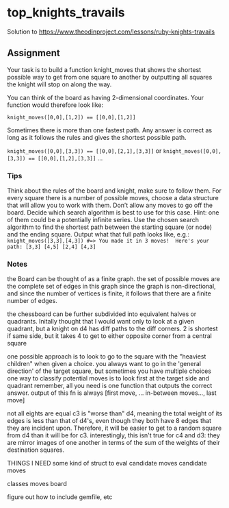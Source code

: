 # top_knights_travails

Solution to <https://www.theodinproject.com/lessons/ruby-knights-travails>

## Assignment

Your task is to build a function knight_moves that shows the shortest possible
way to get from one square to another by outputting all squares the knight will
stop on along the way.

You can think of the board as having 2-dimensional coordinates. Your function
would therefore look like:

`knight_moves([0,0],[1,2]) == [[0,0],[1,2]]`

Sometimes there is more than one fastest path. Any answer is correct as long as
it follows the rules and gives the shortest possible path.

`knight_moves([0,0],[3,3]) == [[0,0],[2,1],[3,3]]`
or `knight_moves([0,0],[3,3]) == [[0,0],[1,2],[3,3]]` ...

### Tips

Think about the rules of the board and knight, make sure to follow them. For
every square there is a number of possible moves, choose a data structure that
will allow you to work with them. Don’t allow any moves to go off the board.
Decide which search algorithm is best to use for this case. Hint: one of them
could be a potentially infinite series. Use the chosen search algorithm to find
the shortest path between the starting square (or node) and the ending square.
Output what that full path looks like, e.g.: `knight_moves([3,3],[4,3]) #=> You
made it in 3 moves!  Here's your path: [3,3] [4,5] [2,4] [4,3]`

### Notes

the Board can be thought of as a finite graph.
the set of possible moves are the complete set of edges in this graph
  since the graph is non-directional, and since the number of vertices is
  finite, it follows that there are a finite number of edges.

the chessboard can be further subdivided into equivalent halves or quadrants.
  Initally thought that I would want only to look at a given quadrant, but a
  knight on d4 has diff paths to the diff corners. 2 is shortest if same side,
  but it takes 4 to get to either opposite corner from a central square

one possible approach is to look to go to the square with the "heaviest
children" when given a choice.
  you always want to go in the 'general direction' of the target square,
  but sometimes you have multiple choices
one way to classify potential moves is to look first at the target side and
quadrant
remember, all you need is one function that outputs the correct answer.
  output of this fn is always [first move, ... in-between moves..., last move]

not all eights are equal
  c3 is "worse than" d4, meaning the total weight of its edges is less than
  that of d4's, even though they both have 8 edges that they are incident
  upon. Therefore, it will be easier to get to a random square from d4 than it
  will be for c3.
    interestingly, this isn't true for c4 and d3: they are mirror images of
    one another in terms of the sum of the weights of their destination
    squares.

THINGS I NEED
  some kind of struct to eval candidate moves
    candidate moves

classes
  moves
  board

figure out how to include gemfile, etc
